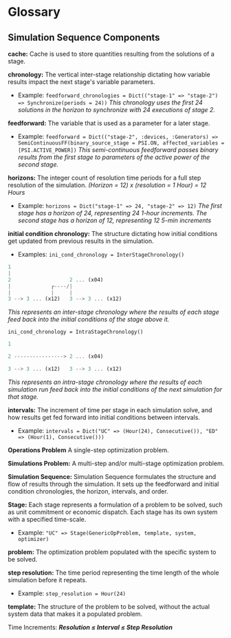 # Glossary

## Simulation Sequence Components

**cache:** Cache is used to store quantities resulting from the solutions of a stage.

**chronology:** The vertical inter-stage relationship dictating how variable results impact the next stage's variable parameters.
- Example: `feedforward_chronologies = Dict(("stage-1" => "stage-2") => Synchronize(periods = 24))` *This chronology uses the first 24 solutions in the horizon to synchronize with 24 executions of stage 2.*

**feedforward:** The variable that is used as a parameter for a later stage.
- Example: `feedforward = Dict(("stage-2", :devices, :Generators) => SemiContinuousFF(binary_source_stage = PSI.ON, affected_variables = [PSI.ACTIVE_POWER])` *This semi-continuous feedforward passes binary results from the first stage to parameters of the active power of the second stage.*

**horizons:** The integer count of resolution time periods for a full step resolution of the simulation. *(Horizon = 12) x (resolution = 1 Hour) = 12 Hours*
- Example: `horizons = Dict("stage-1" => 24, "stage-2" => 12)` *The first stage has a horizon of 24, representing 24 1-hour increments. The second stage has a horizon of 12, representing 12 5-min increments*

**initial condition chronology:** The structure dictating how initial conditions get updated from previous results in the simulation.
- Examples: `ini_cond_chronology = InterStageChronology()`
```julia
1
|
2                   2 ... (x04)
|             ┌----/|
|             |     |
3 --> 3 ... (x12)   3 --> 3 ... (x12)
```

*This represents an inter-stage chronology where the results of each stage feed back into the initial conditions of the stage above it.*

`ini_cond_chronology = IntraStageChronology()`
```julia
1

2 ----------------> 2 ... (x04)

3 --> 3 ... (x12)   3 --> 3 ... (x12)
```
*This represents an intra-stage chronology where the results of each simulation run feed back into the initial conditions of the next simulation for that stage.*


**intervals:** The increment of time per stage in each simulation solve, and how results get fed forward into initial conditions between intervals.
- Example: `intervals = Dict("UC" => (Hour(24), Consecutive()), "ED" => (Hour(1), Consecutive()))`

**Operations Problem** A single-step optimization problem.

**Simulations Problem:** A multi-step and/or multi-stage optimization problem.

**Simulation Sequence:** Simulation Sequence formulates the structure and flow of results through the simulation. It sets up the feedforward and initial condition chronologies, the horizon, intervals, and order.

**Stage:** Each stage represents a formulation of a problem to be solved, such as unit commitment or economic dispatch. Each stage has its own system with a specified time-scale.
- Example:
`"UC" => Stage(GenericOpProblem, template, system, optimizer)`

**problem:** The optimization problem populated with the specific system to be solved.

**step resolution:** The time period representing the time length of the whole simulation before it repeats.
- Example: `step_resolution = Hour(24)`

**template:** The structure of the problem to be solved, without the actual system data that makes it a populated problem.

Time Increments:
***Resolution ≤ Interval ≤ Step Resolution***

